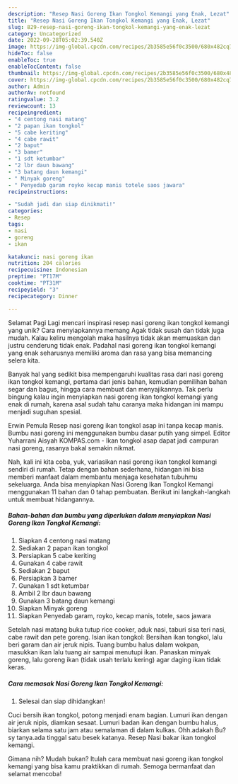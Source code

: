 ```yaml
---
description: "Resep Nasi Goreng Ikan Tongkol Kemangi yang Enak, Lezat"
title: "Resep Nasi Goreng Ikan Tongkol Kemangi yang Enak, Lezat"
slug: 829-resep-nasi-goreng-ikan-tongkol-kemangi-yang-enak-lezat
category: Uncategorized
date: 2022-09-28T05:02:39.540Z
image: https://img-global.cpcdn.com/recipes/2b3585e56f0c3500/680x482cq70/nasi-goreng-ikan-tongkol-kemangi-foto-resep-utama.jpg
hideToc: false
enableToc: true
enableTocContent: false
thumbnail: https://img-global.cpcdn.com/recipes/2b3585e56f0c3500/680x482cq70/nasi-goreng-ikan-tongkol-kemangi-foto-resep-utama.jpg
cover: https://img-global.cpcdn.com/recipes/2b3585e56f0c3500/680x482cq70/nasi-goreng-ikan-tongkol-kemangi-foto-resep-utama.jpg
author: Admin
authorAv: notfound
ratingvalue: 3.2
reviewcount: 13
recipeingredient:
- "4 centong nasi matang"
- "2 papan ikan tongkol"
- "5 cabe keriting"
- "4 cabe rawit"
- "2 baput"
- "3 bamer"
- "1 sdt ketumbar"
- "2 lbr daun bawang"
- "3 batang daun kemangi"
- " Minyak goreng"
- " Penyedab garam royko kecap manis totele saos jawara"
recipeinstructions:

- "Sudah jadi dan siap dinikmati!"
categories:
- Resep
tags:
- nasi
- goreng
- ikan

katakunci: nasi goreng ikan 
nutrition: 204 calories
recipecuisine: Indonesian
preptime: "PT17M"
cooktime: "PT31M"
recipeyield: "3"
recipecategory: Dinner

---
```



Selamat Pagi Lagi mencari inspirasi resep nasi goreng ikan tongkol kemangi yang unik? Cara menyiapkannya memang Agak tidak susah dan tidak juga mudah. Kalau keliru mengolah maka hasilnya tidak akan memuaskan dan justru cenderung tidak enak. Padahal nasi goreng ikan tongkol kemangi yang enak seharusnya memiliki aroma dan rasa yang bisa memancing selera kita.


Banyak hal yang sedikit bisa mempengaruhi kualitas rasa dari nasi goreng ikan tongkol kemangi, pertama dari jenis bahan, kemudian pemilihan bahan segar dan bagus, hingga cara membuat dan menyajikannya. Tak perlu bingung kalau ingin menyiapkan nasi goreng ikan tongkol kemangi yang enak di rumah, karena asal sudah tahu caranya maka hidangan ini mampu menjadi suguhan spesial.

Erwin Pemula Resep nasi goreng ikan tongkol asap ini tanpa kecap manis. Bumbu nasi goreng ini menggunakan bumbu dasar putih yang simpel. Editor Yuharrani Aisyah KOMPAS.com - Ikan tongkol asap dapat jadi campuran nasi goreng, rasanya bakal semakin nikmat.


Nah, kali ini kita coba, yuk, variasikan nasi goreng ikan tongkol kemangi sendiri di rumah. Tetap dengan bahan sederhana, hidangan ini bisa memberi manfaat dalam membantu menjaga kesehatan tubuhmu sekeluarga. Anda bisa menyiapkan Nasi Goreng Ikan Tongkol Kemangi menggunakan 11 bahan dan 0 tahap pembuatan. Berikut ini langkah-langkah untuk membuat hidangannya.

<!--inarticleads1-->

##### Bahan-bahan dan bumbu yang diperlukan dalam menyiapkan Nasi Goreng Ikan Tongkol Kemangi:

1. Siapkan 4 centong nasi matang
1. Sediakan 2 papan ikan tongkol
1. Persiapkan 5 cabe keriting
1. Gunakan 4 cabe rawit
1. Sediakan 2 baput
1. Persiapkan 3 bamer
1. Gunakan 1 sdt ketumbar
1. Ambil 2 lbr daun bawang
1. Gunakan 3 batang daun kemangi
1. Siapkan  Minyak goreng
1. Siapkan  Penyedab garam, royko, kecap manis, totele, saos jawara


Setelah nasi matang buka tutup rice cooker, aduk nasi, taburi sisa teri nasi, cabe rawit dan pete goreng. Isian ikan tongkol: Bersihan ikan tongkol, lalu beri garam dan air jeruk nipis. Tuang bumbu halus dalam wokpan, masukkan ikan lalu tuang air sampai menutupi ikan. Panaskan minyak goreng, lalu goreng ikan (tidak usah terlalu kering) agar daging ikan tidak keras. 

<!--inarticleads2-->

##### Cara memasak Nasi Goreng Ikan Tongkol Kemangi:


1. Selesai dan siap dihidangkan!

Cuci bersih ikan tongkol, potong menjadi enam bagian. Lumuri ikan dengan air jeruk nipis, diamkan sesaat. Lumuri badan ikan dengan bumbu halus, biarkan selama satu jam atau semalaman di dalam kulkas. Ohh.adakah Bu? sy tanya.ada tinggal satu besek katanya. Resep Nasi bakar ikan tongkol kemangi. 

Gimana nih? Mudah bukan? Itulah cara membuat nasi goreng ikan tongkol kemangi yang bisa kamu praktikkan di rumah. Semoga bermanfaat dan selamat mencoba!
